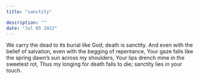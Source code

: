 ```yaml
---
title: "sanctity"

description: ""
date: "Jul 05 2022"
---
```


We carry the dead to its burial like God; death is sanctity.
And even with the belief of salvation, even with the begging of repentance,
Your gaze falls like the spring dawn’s sun across my shoulders,
Your lips drench mine in the sweetest rot,
Thus my longing for death falls to die; sanctity lies in your touch. 
